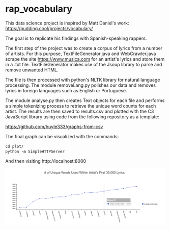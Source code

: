 # rap_vocabulary
This data science project is inspired by Matt Daniel's work: https://pudding.cool/projects/vocabulary/

The goal is to replicate his findings with Spanish-speaking rappers. 

The first step of the project was to create a corpus of lyrics from a number of artists. For this purpose, TextFileGenerator.java and WebCrawler.java scrape the site https://www.musica.com for an artist's lyrics and store them in a .txt file. TextFileGenerator makes use of the Jsoup library to parse and remove unwanted HTML.

The file is then processed with python's NLTK library for natural language processing. The module removeLang.py polishes our data and removes lyrics in foreign languages such as English or Portuguese.

The module analyse.py then creates Text objects for each file and performs a simple tokenizing process to retrieve the unique word counts for each artist. The results are then saved to results.csv and plotted with the C3 JavaScript library using code from the following repository as a template:

https://github.com/huyle333/graphs-from-csv

The final graph can be visualized with the commands:
```
cd plot/
python -m SimpleHTTPServer
```
And then visiting http://localhost:8000

![Alt text](/screenshot.png)
